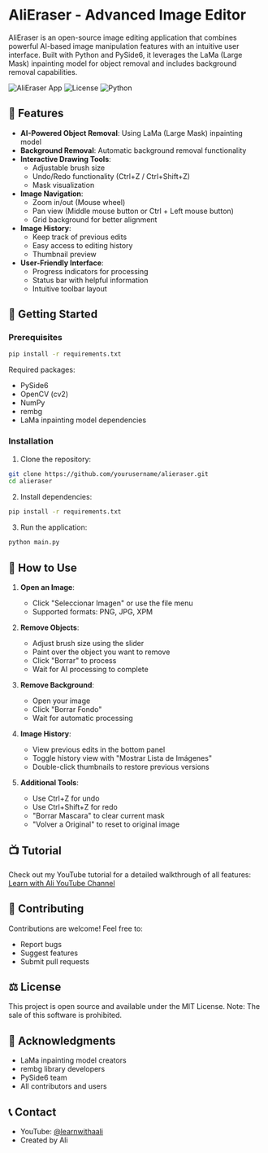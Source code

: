 # AliEraser - Advanced Image Editor

AliEraser is an open-source image editing application that combines powerful AI-based image manipulation features with an intuitive user interface. Built with Python and PySide6, it leverages the LaMa (Large Mask) inpainting model for object removal and includes background removal capabilities.

![AliEraser App](https://img.shields.io/badge/App-AliEraser-blue)
![License](https://img.shields.io/badge/License-Open%20Source-green)
![Python](https://img.shields.io/badge/Python-3.7%2B-yellow)

## 🌟 Features

- **AI-Powered Object Removal**: Using LaMa (Large Mask) inpainting model
- **Background Removal**: Automatic background removal functionality
- **Interactive Drawing Tools**: 
  - Adjustable brush size
  - Undo/Redo functionality (Ctrl+Z / Ctrl+Shift+Z)
  - Mask visualization
- **Image Navigation**:
  - Zoom in/out (Mouse wheel)
  - Pan view (Middle mouse button or Ctrl + Left mouse button)
  - Grid background for better alignment
- **Image History**:
  - Keep track of previous edits
  - Easy access to editing history
  - Thumbnail preview
- **User-Friendly Interface**:
  - Progress indicators for processing
  - Status bar with helpful information
  - Intuitive toolbar layout

## 🚀 Getting Started

### Prerequisites

```bash
pip install -r requirements.txt
```

Required packages:
- PySide6
- OpenCV (cv2)
- NumPy
- rembg
- LaMa inpainting model dependencies

### Installation

1. Clone the repository:
```bash
git clone https://github.com/yourusername/alieraser.git
cd alieraser
```

2. Install dependencies:
```bash
pip install -r requirements.txt
```

3. Run the application:
```bash
python main.py
```

## 🎯 How to Use

1. **Open an Image**:
   - Click "Seleccionar Imagen" or use the file menu
   - Supported formats: PNG, JPG, XPM

2. **Remove Objects**:
   - Adjust brush size using the slider
   - Paint over the object you want to remove
   - Click "Borrar" to process
   - Wait for AI processing to complete

3. **Remove Background**:
   - Open your image
   - Click "Borrar Fondo"
   - Wait for automatic processing

4. **Image History**:
   - View previous edits in the bottom panel
   - Toggle history view with "Mostrar Lista de Imágenes"
   - Double-click thumbnails to restore previous versions

5. **Additional Tools**:
   - Use Ctrl+Z for undo
   - Use Ctrl+Shift+Z for redo
   - "Borrar Mascara" to clear current mask
   - "Volver a Original" to reset to original image

## 📺 Tutorial

Check out my YouTube tutorial for a detailed walkthrough of all features:
[Learn with Ali YouTube Channel](https://youtube.com/@learnwithaali)

## 🤝 Contributing

Contributions are welcome! Feel free to:
- Report bugs
- Suggest features
- Submit pull requests

## ⚖️ License

This project is open source and available under the MIT License. Note: The sale of this software is prohibited.

## 🙏 Acknowledgments

- LaMa inpainting model creators
- rembg library developers
- PySide6 team
- All contributors and users

## 📞 Contact

- YouTube: [@learnwithaali](https://youtube.com/@learnwithaali)
- Created by Ali
